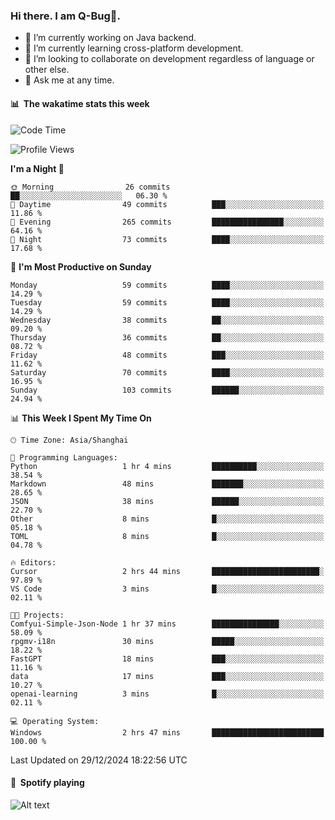### Hi there. I am Q-Bug🐞.

- 🔭 I’m currently working on Java backend.
- 🌱 I’m currently learning cross-platform development.
- 👯 I’m looking to collaborate on development regardless of language or other else.
- 💬 Ask me at any time.

#### 📊 &nbsp;**The wakatime stats this week**  
<!--START_SECTION:waka-->
![Code Time](http://img.shields.io/badge/Code%20Time-196%20hrs%203%20mins-blue)

![Profile Views](http://img.shields.io/badge/Profile%20Views-0-blue)

**I'm a Night 🦉** 

```text
🌞 Morning                26 commits          ██░░░░░░░░░░░░░░░░░░░░░░░   06.30 % 
🌆 Daytime                49 commits          ███░░░░░░░░░░░░░░░░░░░░░░   11.86 % 
🌃 Evening                265 commits         ████████████████░░░░░░░░░   64.16 % 
🌙 Night                  73 commits          ████░░░░░░░░░░░░░░░░░░░░░   17.68 % 
```
📅 **I'm Most Productive on Sunday** 

```text
Monday                   59 commits          ████░░░░░░░░░░░░░░░░░░░░░   14.29 % 
Tuesday                  59 commits          ████░░░░░░░░░░░░░░░░░░░░░   14.29 % 
Wednesday                38 commits          ██░░░░░░░░░░░░░░░░░░░░░░░   09.20 % 
Thursday                 36 commits          ██░░░░░░░░░░░░░░░░░░░░░░░   08.72 % 
Friday                   48 commits          ███░░░░░░░░░░░░░░░░░░░░░░   11.62 % 
Saturday                 70 commits          ████░░░░░░░░░░░░░░░░░░░░░   16.95 % 
Sunday                   103 commits         ██████░░░░░░░░░░░░░░░░░░░   24.94 % 
```


📊 **This Week I Spent My Time On** 

```text
🕑︎ Time Zone: Asia/Shanghai

💬 Programming Languages: 
Python                   1 hr 4 mins         ██████████░░░░░░░░░░░░░░░   38.54 % 
Markdown                 48 mins             ███████░░░░░░░░░░░░░░░░░░   28.65 % 
JSON                     38 mins             ██████░░░░░░░░░░░░░░░░░░░   22.70 % 
Other                    8 mins              █░░░░░░░░░░░░░░░░░░░░░░░░   05.18 % 
TOML                     8 mins              █░░░░░░░░░░░░░░░░░░░░░░░░   04.78 % 

🔥 Editors: 
Cursor                   2 hrs 44 mins       ████████████████████████░   97.89 % 
VS Code                  3 mins              █░░░░░░░░░░░░░░░░░░░░░░░░   02.11 % 

🐱‍💻 Projects: 
Comfyui-Simple-Json-Node 1 hr 37 mins        ███████████████░░░░░░░░░░   58.09 % 
rpgmv-i18n               30 mins             █████░░░░░░░░░░░░░░░░░░░░   18.22 % 
FastGPT                  18 mins             ███░░░░░░░░░░░░░░░░░░░░░░   11.16 % 
data                     17 mins             ███░░░░░░░░░░░░░░░░░░░░░░   10.27 % 
openai-learning          3 mins              █░░░░░░░░░░░░░░░░░░░░░░░░   02.11 % 

💻 Operating System: 
Windows                  2 hrs 47 mins       █████████████████████████   100.00 % 
```


 Last Updated on 29/12/2024 18:22:56 UTC
<!--END_SECTION:waka-->

#### 🎵 &nbsp;**Spotify playing**  
![Alt text](https://spotify-recently-played-readme.vercel.app/api?user=e5y1o4x7kdt9kf2blu4wvmb4s&unique={true|1|on|yes})

